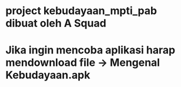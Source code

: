 # project kebudayaan_mpti_pab dibuat oleh A Squad
#
# Jika ingin mencoba aplikasi harap mendownload file -> Mengenal Kebudayaan.apk
